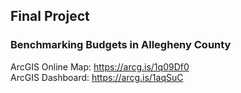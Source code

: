 ## Final Project
### Benchmarking Budgets in Allegheny County
ArcGIS Online Map: https://arcg.is/1q09Df0 
<br>
ArcGIS Dashboard: https://arcg.is/1aqSuC 
